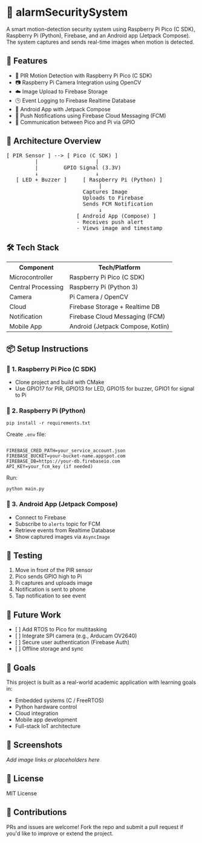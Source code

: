 <!DOCTYPE html>
<html lang="en">
<head>
  <meta charset="UTF-8">
</head>
<body>

<h1>🔐 alarmSecuritySystem</h1>
<p>
  A smart motion-detection security system using Raspberry Pi Pico (C SDK), Raspberry Pi (Python), Firebase, and an Android app (Jetpack Compose). The system captures and sends real-time images when motion is detected.
</p>

<h2>🚀 Features</h2>
<ul>
  <li>🔌 PIR Motion Detection with Raspberry Pi Pico (C SDK)</li>
  <li>📷 Raspberry Pi Camera Integration using OpenCV</li>
  <li>☁️ Image Upload to Firebase Storage</li>
  <li>🕒 Event Logging to Firebase Realtime Database</li>
  <li>📲 Android App with Jetpack Compose</li>
  <li>🔔 Push Notifications using Firebase Cloud Messaging (FCM)</li>
  <li>🔄 Communication between Pico and Pi via GPIO</li>
</ul>

<h2>🧠 Architecture Overview</h2>
<pre>
[ PIR Sensor ] --> [ Pico (C SDK) ]
         |                  |
         |        GPIO Signal (3.3V)
         ↓                  ↓
   [ LED + Buzzer ]     [ Raspberry Pi (Python) ]
                             |
                        Captures Image
                        Uploads to Firebase
                        Sends FCM Notification
                             ↓
                      [ Android App (Compose) ]
                      - Receives push alert
                      - Views image and timestamp
</pre>

<h2>🛠️ Tech Stack</h2>
<table>
  <tr><th>Component</th><th>Tech/Platform</th></tr>
  <tr><td>Microcontroller</td><td>Raspberry Pi Pico (C SDK)</td></tr>
  <tr><td>Central Processing</td><td>Raspberry Pi (Python 3)</td></tr>
  <tr><td>Camera</td><td>Pi Camera / OpenCV</td></tr>
  <tr><td>Cloud</td><td>Firebase Storage + Realtime DB</td></tr>
  <tr><td>Notification</td><td>Firebase Cloud Messaging (FCM)</td></tr>
  <tr><td>Mobile App</td><td>Android (Jetpack Compose, Kotlin)</td></tr>
</table>

<h2>📦 Setup Instructions</h2>

<h3>🔌 1. Raspberry Pi Pico (C SDK)</h3>
<ul>
  <li>Clone project and build with CMake</li>
  <li>Use GPIO17 for PIR, GPIO13 for LED, GPIO15 for buzzer, GPIO1 for signal to Pi</li>
</ul>

<h3>🐍 2. Raspberry Pi (Python)</h3>
<pre><code>pip install -r requirements.txt</code></pre>

<p>Create <code>.env</code> file:</p>
<pre><code>
FIREBASE_CRED_PATH=your_service_account.json
FIREBASE_BUCKET=your-bucket-name.appspot.com
FIREBASE_DB=https://your-db.firebaseio.com
API_KEY=your_fcm_key (if needed)
</code></pre>

<p>Run:</p>
<pre><code>python main.py</code></pre>

<h3>📱 3. Android App (Jetpack Compose)</h3>
<ul>
  <li>Connect to Firebase</li>
  <li>Subscribe to <code>alerts</code> topic for FCM</li>
  <li>Retrieve events from Realtime Database</li>
  <li>Show captured images via <code>AsyncImage</code></li>
</ul>

<h2>🧪 Testing</h2>
<ol>
  <li>Move in front of the PIR sensor</li>
  <li>Pico sends GPIO high to Pi</li>
  <li>Pi captures and uploads image</li>
  <li>Notification is sent to phone</li>
  <li>Tap notification to see event</li>
</ol>

<h2>📌 Future Work</h2>
<ul>
  <li>[ ] Add RTOS to Pico for multitasking</li>
  <li>[ ] Integrate SPI camera (e.g., Arducam OV2640)</li>
  <li>[ ] Secure user authentication (Firebase Auth)</li>
  <li>[ ] Offline storage and sync</li>
</ul>

<h2>🧠 Goals</h2>
<p>This project is built as a real-world academic application with learning goals in:</p>
<ul>
  <li>Embedded systems (C / FreeRTOS)</li>
  <li>Python hardware control</li>
  <li>Cloud integration</li>
  <li>Mobile app development</li>
  <li>Full-stack IoT architecture</li>
</ul>

<h2>📸 Screenshots</h2>
<p><em>Add image links or placeholders here</em></p>

<h2>📜 License</h2>
<p>MIT License</p>

<h2>🤝 Contributions</h2>
<p>PRs and issues are welcome! Fork the repo and submit a pull request if you'd like to improve or extend the project.</p>

</body>
</html>
